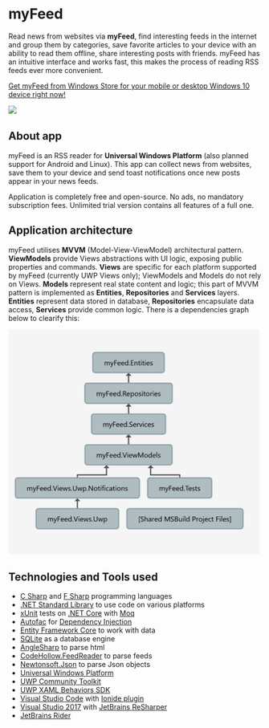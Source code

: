 # myFeed
Read news from websites via <b>myFeed</b>, find interesting feeds in the internet and group them by categories, save favorite articles to your device with an ability to read them offline, share interesting posts with friends. myFeed has an intuitive interface and works fast, this makes the process of reading RSS feeds ever more convenient. 

<a href="https://www.microsoft.com/en-us/store/apps/myfeed/9nblggh4nw02">Get myFeed from Windows Store for your mobile or desktop Windows 10 device right now!</a>

<a href="https://www.microsoft.com/en-us/store/apps/myfeed/9nblggh4nw02">
  <img src="https://worldbeater.github.io/mockups/myFeed.png" width="670"/>
</a>

## About app

myFeed is an RSS reader for <b>Universal Windows Platform</b> (also planned support for Android and Linux). This app can collect news from websites, save them to your device and send toast notifications once new posts appear in your news feeds.

Application is completely free and open-source. No ads, no mandatory subscription fees. Unlimited trial version contains all features of a full one.

## Application architecture

myFeed utilises <b>MVVM</b> (Model-View-ViewModel) architectural pattern. <b>ViewModels</b> provide Views abstractions with UI logic, exposing public properties and commands. <b>Views</b> are specific for each platform supported by myFeed (currently UWP Views only); ViewModels and Models do not rely on Views. <b>Models</b> represent real state content and logic; this part of MVVM pattern is implemented as <b>Entities</b>, <b>Repositories</b> and <b>Services</b> layers. <b>Entities</b> represent data stored in database, <b>Repositories</b> encapsulate data access, <b>Services</b> provide common logic. There is a dependencies graph below to clearify this:

<img src="/DependenciesGraph.png" width="500px">

## Technologies and Tools used

- <a href="https://docs.microsoft.com/en-us/dotnet/csharp/csharp">C Sharp</a> and <a href="https://docs.microsoft.com/en-us/dotnet/fsharp/">F Sharp</a> programming languages 
- <a href="https://docs.microsoft.com/en-us/dotnet/standard/net-standard">.NET Standard Library</a> to use code on various platforms 
- <a href="http://xunit.github.io/">xUnit</a> tests on <a href="https://www.microsoft.com/net/core">.NET Core</a> with <a href="https://github.com/moq/moq4">Moq</a>
- <a href="https://autofac.org/">Autofac</a> for <a href="https://en.wikipedia.org/wiki/Dependency_injection">Dependency Injection</a>
- <a href="https://github.com/aspnet/EntityFrameworkCore">Entity Framework Core</a> to work with data
- <a href="http://www.sqlite.org/">SQLite</a> as a database engine
- <a href="https://github.com/AngleSharp/AngleSharp">AngleSharp</a> to parse html
- <a href="https://github.com/codehollow/FeedReader">CodeHollow.FeedReader</a> to parse feeds
- <a href="https://www.newtonsoft.com/json">Newtonsoft.Json</a> to parse Json objects
- <a href="https://developer.microsoft.com/en-us/windows/apps">Universal Windows Platform</a>
- <a href="https://github.com/Microsoft/UWPCommunityToolkit">UWP Community Toolkit</a>
- <a href="https://github.com/Microsoft/XamlBehaviors">UWP XAML Behaviors SDK</a>
- <a href="https://code.visualstudio.com/">Visual Studio Code</a> with <a href="http://ionide.io/">Ionide plugin</a>
- <a href="https://www.visualstudio.com/ru/vs/whatsnew/">Visual Studio 2017</a> with <a href="https://www.jetbrains.com/resharper/">JetBrains ReSharper</a>
- <a href="https://www.jetbrains.com/rider/">JetBrains Rider</a>